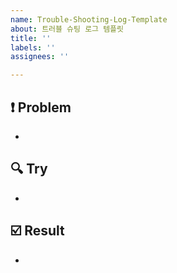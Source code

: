 ```yaml
---
name: Trouble-Shooting-Log-Template
about: 트러블 슈팅 로그 템플릿
title: ''
labels: ''
assignees: ''

---
```


## ❗️ Problem
- 

## 🔍 Try
- 

## ☑️ Result
-
